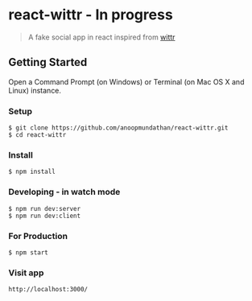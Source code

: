 # react-wittr - In progress
> A fake social app in react inspired from [wittr](https://github.com/jakearchibald/wittr)

## Getting Started
Open a Command Prompt (on Windows) or Terminal (on Mac OS X and Linux) instance.

### Setup
```
$ git clone https://github.com/anoopmundathan/react-wittr.git
$ cd react-wittr
```
### Install
```
$ npm install
```
### Developing - in watch mode
```
$ npm run dev:server
$ npm run dev:client
```
### For Production
```
$ npm start
```
### Visit app
```
http://localhost:3000/
```
